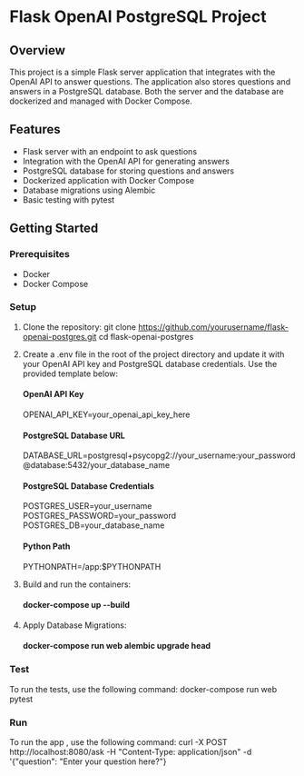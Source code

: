 # Flask OpenAI PostgreSQL Project

## Overview

This project is a simple Flask server application that integrates with the OpenAI API to answer questions. The application also stores questions and answers in a PostgreSQL database. Both the server and the database are dockerized and managed with Docker Compose.

## Features

- Flask server with an endpoint to ask questions
- Integration with the OpenAI API for generating answers
- PostgreSQL database for storing questions and answers
- Dockerized application with Docker Compose
- Database migrations using Alembic
- Basic testing with pytest

## Getting Started

### Prerequisites

- Docker
- Docker Compose

### Setup

1. Clone the repository:
   git clone https://github.com/yourusername/flask-openai-postgres.git
   cd flask-openai-postgres
   
2. Create a .env file in the root of the project directory and update it with your OpenAI API key and PostgreSQL database credentials. Use the provided template below:
   #### OpenAI API Key
   OPENAI_API_KEY=your_openai_api_key_here

   #### PostgreSQL Database URL
   DATABASE_URL=postgresql+psycopg2://your_username:your_password@database:5432/your_database_name

   #### PostgreSQL Database Credentials
   POSTGRES_USER=your_username
   POSTGRES_PASSWORD=your_password
   POSTGRES_DB=your_database_name

   #### Python Path
   PYTHONPATH=/app:$PYTHONPATH

3. Build and run the containers:
   #### docker-compose up --build
4. Apply Database Migrations:
   #### docker-compose run web alembic upgrade head

### Test
To run the tests, use the following command:
docker-compose run web pytest

### Run
To run the app , use the following command:
curl -X POST http://localhost:8080/ask -H "Content-Type: application/json" -d '{"question": "Enter your question here?"}

